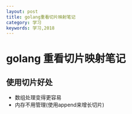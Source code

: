 ```yaml
---
layout: post
title: golang重看切片映射笔记
category: 学习
keywords: 学习,2018
---
```



# golang 重看切片映射笔记


## 使用切片好处

+ 数组处理变得更容易
+ 内存不用管理(使用append来增长切片)

